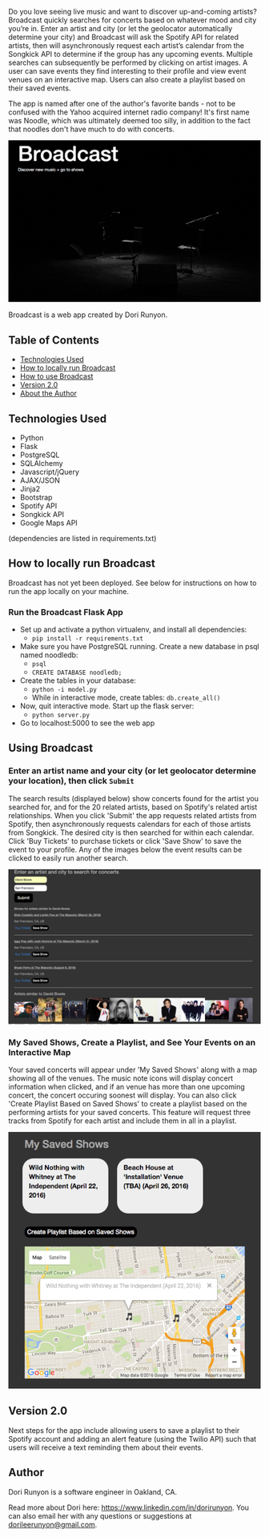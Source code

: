 Do you love seeing live music and want to discover up-and-coming artists? Broadcast quickly searches for concerts based on whatever mood and city you’re in. Enter an artist and city (or let the geolocator automatically determine your city) and Broadcast will ask the Spotify API for related artists, then will asynchronously request each artist’s calendar from the Songkick API to determine if the group has any upcoming events. Multiple searches can subsequently be performed by clicking on artist images. A user can save events they find interesting to their profile and view event venues on an interactive map. Users can also create a playlist based on their saved events. 

The app is named after one of the author's favorite bands - not to be confused with the Yahoo acquired internet radio company! It's first name was Noodle, which was ultimately deemed too silly, in addition to the fact that noodles don't have much to do with concerts.

![Broadcast Homepage](https://github.com/DoriRunyon/Events-Project/blob/master/static/images/Broadcast_homepage.png)

Broadcast is a web app created by Dori Runyon. 

## Table of Contents
* [Technologies Used](#technologiesused)
* [How to locally run Broadcast](#run)
* [How to use Broadcast](#use)
* [Version 2.0](#next)
* [About the Author](#author)

## <a name="technologiesused">Technologies Used

* Python
* Flask
* PostgreSQL
* SQLAlchemy
* Javascript/jQuery
* AJAX/JSON
* Jinja2
* Bootstrap
* Spotify API
* Songkick API
* Google Maps API

(dependencies are listed in requirements.txt)

## <a name="run">How to locally run Broadcast

Broadcast has not yet been deployed. See below for instructions on how to run the app locally on your machine.

### Run the Broadcast Flask App

  * Set up and activate a python virtualenv, and install all dependencies:
    * `pip install -r requirements.txt`
  * Make sure you have PostgreSQL running. Create a new database in psql named noodledb:
	* `psql`
  	* `CREATE DATABASE noodledb;`
  * Create the tables in your database:
    * `python -i model.py`
    * While in interactive mode, create tables: `db.create_all()`
  * Now, quit interactive mode. Start up the flask server:
    * `python server.py`
  * Go to localhost:5000 to see the web app


## <a name="use">Using Broadcast

### Enter an artist name and your city (or let geolocator determine your location), then click `Submit`
The search results (displayed below) show concerts found for the artist you searched for, and for the 20 related artists, based on Spotify's related artist relationships. When you click 'Submit' the app requests related artists from Spotify, then asynchronously requests calendars for each of those artists from Songkick. The desired city is then searched for within each calendar. Click 'Buy Tickets' to purchase tickets or click 'Save Show' to save the event to your profile. Any of the images below the event results can be clicked to easily run another search. 

![Broadcast Search Results](https://github.com/DoriRunyon/Events-Project/blob/master/static/images/Broadcast_search.png)

### My Saved Shows, Create a Playlist, and See Your Events on an Interactive Map
Your saved concerts will appear under 'My Saved Shows' along with a map showing all of the venues. The music note icons will display concert information when clicked, and if an venue has more than one upcoming concert, the concert occuring soonest will display. You can also click 'Create Playlist Based on Saved Shows' to create a playlist based on the performing artists for your saved concerts. This feature will request three tracks from Spotify for each artist and include them in all in a playlist.

![Broadcast Search Results](https://github.com/DoriRunyon/Events-Project/blob/master/static/images/Broadcast_map.png)

## <a name="next">Version 2.0

Next steps for the app include allowing users to save a playlist to their Spotify account and adding an alert feature (using the Twilio API) such that users will receive a text reminding them about their events.

## <a name="author">Author
Dori Runyon is a software engineer in Oakland, CA. 

Read more about Dori here: https://www.linkedin.com/in/dorirunyon. You can also email her with any questions or suggestions at dorileerunyon@gmail.com.